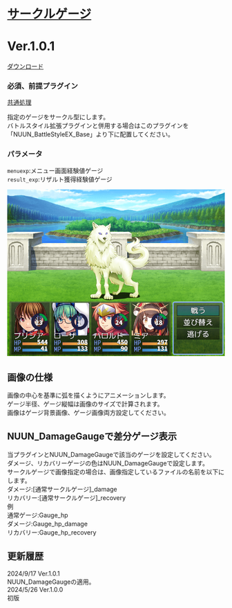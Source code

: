 # [サークルゲージ](https://raw.githubusercontent.com/nuun888/MZ/master/NUUN_CircularGauge.js)
# Ver.1.0.1
[ダウンロード](https://raw.githubusercontent.com/nuun888/MZ/master/NUUN_CircularGauge.js)  
### 必須、前提プラグイン
[共通処理](https://github.com/nuun888/MZ/blob/master/README/Base.md)    

指定のゲージをサークル型にします。  
バトルスタイル拡張プラグインと併用する場合はこのプラグインを「NUUN_BattleStyleEX_Base」より下に配置してください。  

### パラメータ
`menuexp`:メニュー画面経験値ゲージ  
`result_exp`:リザルト獲得経験値ゲージ  

![画像](img/CircularGauge2.png)  

## 画像の仕様
画像の中心を基準に弧を描くようにアニメーションします。  
ゲージ半径、ゲージ縦幅は画像のサイズで計算されます。  
画像はゲージ背景画像、ゲージ画像両方設定してください。  

## NUUN_DamageGaugeで差分ゲージ表示
当プラグインとNUUN_DamageGaugeで該当のゲージを設定してください。   
ダメージ、リカバリーゲージの色はNUUN_DamageGaugeで設定します。  
サークルゲージで画像指定の場合は、画像指定しているファイルの名前を以下にします。    
ダメージ:[通常サークルゲージ]_damage  
リカバリー:[通常サークルゲージ]_recovery  
例  
通常ゲージ:Gauge_hp  
ダメージ:Gauge_hp_damage  
リカバリー:Gauge_hp_recovery  

## 更新履歴
2024/9/17 Ver.1.0.1  
NUUN_DamageGaugeの適用。  
2024/5/26 Ver.1.0.0  
初版  
